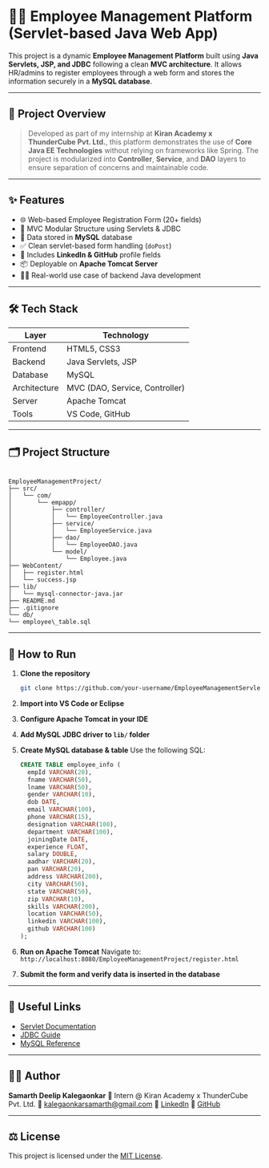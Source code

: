 # 👨‍💼 Employee Management Platform (Servlet-based Java Web App)

This project is a dynamic **Employee Management Platform** built using **Java Servlets, JSP, and JDBC** following a clean **MVC architecture**. It allows HR/admins to register employees through a web form and stores the information securely in a **MySQL database**.

---

## 📌 Project Overview

> Developed as part of my internship at **Kiran Academy x ThunderCube Pvt. Ltd.**, this platform demonstrates the use of **Core Java EE Technologies** without relying on frameworks like Spring. The project is modularized into **Controller**, **Service**, and **DAO** layers to ensure separation of concerns and maintainable code.

---

## ✨ Features

- 🌐 Web-based Employee Registration Form (20+ fields)
- 🧱 MVC Modular Structure using Servlets & JDBC
- 💾 Data stored in **MySQL** database
- ✅ Clean servlet-based form handling (`doPost`)
- 📎 Includes **LinkedIn & GitHub** profile fields
- 📦 Deployable on **Apache Tomcat Server**
- 👨‍💼 Real-world use case of backend Java development

---

## 🛠️ Tech Stack

| Layer        | Technology     |
|--------------|----------------|
| Frontend     | HTML5, CSS3    |
| Backend      | Java Servlets, JSP |
| Database     | MySQL          |
| Architecture | MVC (DAO, Service, Controller) |
| Server       | Apache Tomcat  |
| Tools        | VS Code, GitHub |

---

## 🗂️ Project Structure

```

EmployeeManagementProject/
├── src/
│   └── com/
│       └── empapp/
│           ├── controller/
│           │   └── EmployeeController.java
│           ├── service/
│           │   └── EmployeeService.java
│           ├── dao/
│           │   └── EmployeeDAO.java
│           └── model/
│               └── Employee.java
├── WebContent/
│   ├── register.html
│   └── success.jsp
├── lib/
│   └── mysql-connector-java.jar
├── README.md
├── .gitignore
└── db/
└── employee\_table.sql

````

---

## 🧾 How to Run

1. **Clone the repository**  
   ```bash
   git clone https://github.com/your-username/EmployeeManagementServletProject.git
   
2. **Import into VS Code or Eclipse**

3. **Configure Apache Tomcat in your IDE**

4. **Add MySQL JDBC driver to `lib/` folder**

5. **Create MySQL database & table**
   Use the following SQL:

   ```sql
   CREATE TABLE employee_info (
     empId VARCHAR(20),
     fname VARCHAR(50),
     lname VARCHAR(50),
     gender VARCHAR(10),
     dob DATE,
     email VARCHAR(100),
     phone VARCHAR(15),
     designation VARCHAR(100),
     department VARCHAR(100),
     joiningDate DATE,
     experience FLOAT,
     salary DOUBLE,
     aadhar VARCHAR(20),
     pan VARCHAR(20),
     address VARCHAR(200),
     city VARCHAR(50),
     state VARCHAR(50),
     zip VARCHAR(10),
     skills VARCHAR(200),
     location VARCHAR(50),
     linkedin VARCHAR(100),
     github VARCHAR(100)
   );
   ```

6. **Run on Apache Tomcat**
   Navigate to: `http://localhost:8080/EmployeeManagementProject/register.html`

7. **Submit the form and verify data is inserted in the database**
---

## 🔗 Useful Links

* [Servlet Documentation](https://docs.oracle.com/javaee/7/api/javax/servlet/package-summary.html)
* [JDBC Guide](https://docs.oracle.com/javase/tutorial/jdbc/)
* [MySQL Reference](https://dev.mysql.com/doc/)

---

## 👨‍🎓 Author

**Samarth Deelip Kalegaonkar**
📍 Intern @ Kiran Academy x ThunderCube Pvt. Ltd.
📧 [kalegaonkarsamarth@gmail.com](mailto:kalegaonkarsamarth@gmail.com)
🔗 [LinkedIn](https://www.linkedin.com/in/samarth-kalegaonkar)
🔗 [GitHub](https://github.com/SamK1828)

---

## ⚖️ License

This project is licensed under the [MIT License](LICENSE).
